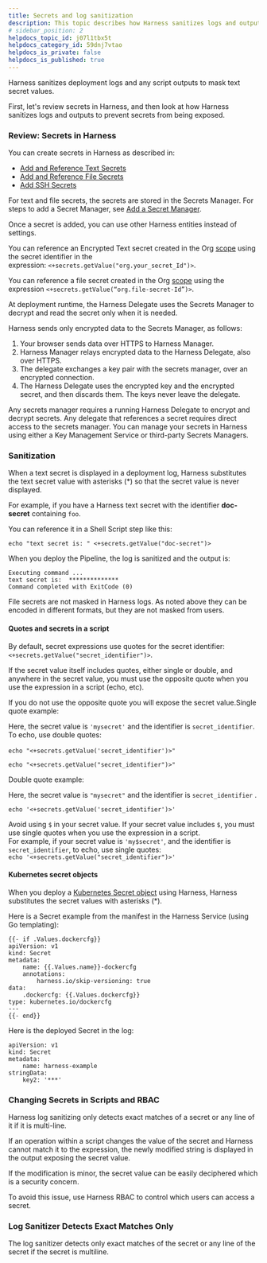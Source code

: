 ```yaml
---
title: Secrets and log sanitization
description: This topic describes how Harness sanitizes logs and outputs to prevent secrets from being exposed.
# sidebar_position: 2
helpdocs_topic_id: j07l1tbx5t
helpdocs_category_id: 59dnj7vtao
helpdocs_is_private: false
helpdocs_is_published: true
---
```


Harness sanitizes deployment logs and any script outputs to mask text secret values.

First, let's review secrets in Harness, and then look at how Harness sanitizes logs and outputs to prevent secrets from being exposed.

### Review: Secrets in Harness

You can create secrets in Harness as described in:

* [Add and Reference Text Secrets](/docs/platform/secrets/add-use-text-secrets)
* [Add and Reference File Secrets](/docs/platform/secrets/add-file-secrets)
* [Add SSH Secrets](/docs/platform/Secrets/4-add-use-ssh-secrets.md)

For text and file secrets, the secrets are stored in the Secrets Manager. For steps to add a Secret Manager, see [Add a Secret Manager](/docs/platform/tecrets/tecrets-management/add-secrets-manager.md).

Once a secret is added, you can use other Harness entities instead of settings.

You can reference an Encrypted Text secret created in the Org [scope](/docs/platform/role-based-access-control/rbac-in-harness#permissions-hierarchy-scopes) using the secret identifier in the expression: `<+secrets.getValue("org.your_secret_Id")>`.

You can reference a file secret created in the Org [scope](/docs/platform/role-based-access-control/rbac-in-harness#permissions-hierarchy-scopes) using the expression `<+secrets.getValue(“org.file-secret-Id”)>`.

At deployment runtime, the Harness Delegate uses the Secrets Manager to decrypt and read the secret only when it is needed.

Harness sends only encrypted data to the Secrets Manager, as follows: 

1. Your browser sends data over HTTPS to Harness Manager.
2. Harness Manager relays encrypted data to the Harness Delegate, also over HTTPS.
3. The delegate exchanges a key pair with the secrets manager, over an encrypted connection.
4. The Harness Delegate uses the encrypted key and the encrypted secret, and then discards them. The keys never leave the delegate.

Any secrets manager requires a running Harness Delegate to encrypt and decrypt secrets. Any delegate that references a secret requires direct access to the secrets manager. You can manage your secrets in Harness using either a Key Management Service or third-party Secrets Managers.

### Sanitization

When a text secret is displayed in a deployment log, Harness substitutes the text secret value with asterisks (\*) so that the secret value is never displayed.​

For example, if you have a Harness text secret with the identifier **doc-secret** containing `foo`.​

You can reference it in a Shell Script step like this:​


```
echo "text secret is: " <+secrets.getValue("doc-secret")>
```
When you deploy the Pipeline, the log is sanitized and the output is:​


```
Executing command ...  
text secret is:  **************  
Command completed with ExitCode (0)​
```
File secrets are not masked in Harness logs. As noted above they can be encoded in different formats, but they are not masked from users.​

#### Quotes and secrets in a script

By default, secret expressions use quotes for the secret identifier:​ `<+secrets.getValue("secret_identifier")>`.

If the secret value itself includes quotes, either single or double, and anywhere in the secret value, you must use the opposite quote when you use the expression in a script (echo, etc).​

If you do not use the opposite quote you will expose the secret value.​Single quote example:​

Here, the secret value is `'mysecret'` and the identifier is `secret_identifier`.​ To echo, use double quotes:

`echo "<+secrets.getValue('secret_identifier')>"`​

`echo "<+secrets.getValue("secret_identifier")>"​​`

Double quote example:​

Here, the secret value is `"mysecret"` and the identifier is `secret_identifier` .​

`echo '<+secrets.getValue('secret_identifier')>'`

Avoid using `$` in your secret value. ​If your secret value includes `$`, you must use single quotes when you use the expression in a script.  
For example, if your secret value is `'my$secret'`, and the identifier is `secret_identifier`, to echo, use single quotes:  
`echo '<+secrets.getValue("secret_identifier")>'`

#### Kubernetes secret objects

When you deploy a [Kubernetes Secret object](https://kubernetes.io/docs/concepts/configuration/secret/) using Harness, Harness substitutes the secret values with asterisks (\*).​

Here is a Secret example from the manifest in the Harness Service (using Go templating):​


```
{{- if .Values.dockercfg}}​  
apiVersion: v1  
kind: Secret  
metadata:  
    name: {{.Values.name}}-dockercfg  
    annotations:  
        harness.io/skip-versioning: true  
data:  
    .dockercfg: {{.Values.dockercfg}}  
type: kubernetes.io/dockercfg  
---  
{{- end}}
```
Here is the deployed Secret in the log:​


```
apiVersion: v1​  
kind: Secret  
metadata:  
    name: harness-example  
stringData:  
    key2: '***'
```
### Changing Secrets in Scripts and RBAC

Harness log sanitizing only detects exact matches of a secret or any line of it if it is multi-line.

If an operation within a script changes the value of the secret and Harness cannot match it to the expression, the newly modified string is displayed in the output exposing the secret value.​

If the modification is minor, the secret value can be easily deciphered which is a security concern.

To avoid this issue, use Harness RBAC to control which users can access a secret.​

### Log Sanitizer Detects Exact Matches Only

The log sanitizer detects only exact matches of the secret or any line of the secret if the secret is multiline.
